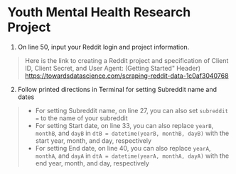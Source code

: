 # Youth Mental Health Research Project
1. On line 50, input your Reddit login and project information. 
>Here is the link to creating a Reddit project and specification of Client ID, Client Secret, and User Agent: 
>(Getting Started" Header) https://towardsdatascience.com/scraping-reddit-data-1c0af3040768
2. Follow printed directions in Terminal for setting Subreddit name and dates
>* For setting Subreddit name, on line 27, you can also set `subreddit =` to the name of your subreddit
>* For setting Start date, on line 33, you can also replace `yearB`, `monthB`, and `dayB` in `dtB = datetime(yearB, monthB, dayB)` with the start year, month, and day, respectively
>* For setting End date, on line 40, you can also replace `yearA`, `monthA`, and `dayA` in `dtA = datetime(yearA, monthA, dayA)` with the end year, month, and day, respectively
 
